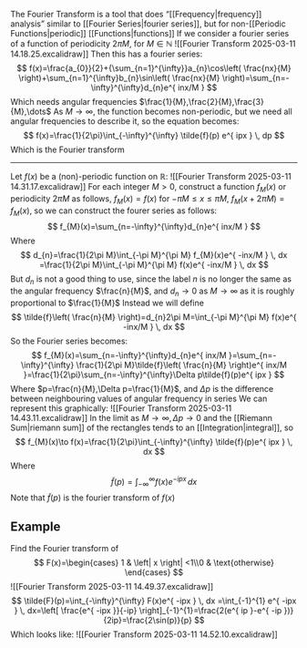 The Fourier Transform is a tool that does “[[Frequency|frequency]] analysis” similar to [[Fourier Series|fourier series]], but for non-[[Periodic Functions|periodic]] [[Functions|functions]]
If we consider a fourier series of a function of periodicity $2\pi M$, for $M\in\mathbb{N}$
![[Fourier Transform 2025-03-11 14.18.25.excalidraw]]
Then this has a fourier series:
$$
f(x)=\frac{a_{0}}{2}+{\sum_{n=1}^{\infty}}a_{n}\cos\left( \frac{nx}{M} \right)+\sum_{n=1}^{\infty}b_{n}\sin\left( \frac{nx}{M} \right)=\sum_{n=-\infty}^{\infty}d_{n}e^{ inx/M }
$$
Which needs angular frequencies $\frac{1}{M},\frac{2}{M},\frac{3}{M},\dots$
As $M\to \infty$, the function becomes non-periodic, but we need all angular frequencies to describe it, so the equation becomes:
$$
f(x)=\frac{1}{2\pi}\int_{-\infty}^{\infty} \tilde{f}(p)  e^{ ipx } \, dp 
$$
Which is the Fourier transform
___
Let $f(x)$ be a (non)-periodic function on $\mathbb{R}$:
![[Fourier Transform 2025-03-11 14.31.17.excalidraw]]
For each integer $M>0$, construct a function $f_{M}(x)$ or periodicity $2\pi M$ as follows, $f_{M}(x)=f(x)$ for $-\pi M\leq x\leq \pi M$, $f_{M}(x+2\pi M)=f_{M}(x)$, so we can construct the fourer series as follows:
$$
f_{M}(x)=\sum_{n=-\infty}^{\infty}d_{n}e^{ inx/M }
$$
Where
$$
d_{n}=\frac{1}{2\pi M}\int_{-\pi M}^{\pi M} f_{M}(x)e^{ -inx/M } \, dx =\frac{1}{2\pi M}\int_{-\pi M}^{\pi M} f(x)e^{ -inx/M } \, dx 
$$
But $d_{n}$ is not a good thing to use, since the label $n$ is no longer the same as the angular frequency $\frac{n}{M}$, and $d_{n}\to0$ as $M\to \infty$ as it is roughly proportional to $\frac{1}{M}$
Instead we will define
$$
\tilde{f}\left( \frac{n}{M} \right)=d_{n}2\pi M=\int_{-\pi M}^{\pi M} f(x)e^{ -inx/M } \, dx 
$$
So the Fourier series becomes:
$$
f_{M}(x)=\sum_{n=-\infty}^{\infty}d_{n}e^{ inx/M }=\sum_{n=-\infty}^{\infty} \frac{1}{2\pi M}\tilde{f}\left( \frac{n}{M} \right)e^{ inx/M }=\frac{1}{2\pi}\sum_{n=-\infty}^{\infty}\Delta p\tilde{f}(p)e^{ ipx }
$$
Where $p=\frac{n}{M},\Delta p=\frac{1}{M}$, and $\Delta p$ is the difference between neighbouring values of angular frequency in series
We can represent this graphically:
![[Fourier Transform 2025-03-11 14.43.11.excalidraw]]
In the limit as $M\to \infty,\Delta p\to  0$ and the [[Riemann Sum|riemann sum]] of the rectangles tends to an [[Integration|integral]], so
$$
f_{M}(x)\to f(x)=\frac{1}{2\pi}\int_{-\infty}^{\infty} \tilde{f}(p)e^{ ipx } \, dx 
$$
Where
$$
\tilde{f}(p)=\int_{-\infty}^{\infty} f(x)e^{ -ipx } \, dx
$$
Note that $\tilde{f}(p)$ is the fourier transform of $f(x)$
## Example
Find the Fourier transform of
$$
F(x)=\begin{cases}
1 & \left| x \right| <1\\0 & \text{otherwise}
\end{cases}
$$
![[Fourier Transform 2025-03-11 14.49.37.excalidraw]]
$$
\tilde{F}(p)=\int_{-\infty}^{\infty} F(x)e^{ -ipx } \, dx =\int_{-1}^{1} e^{ -ipx } \, dx=\left[ \frac{e^{ -ipx }}{-ip} \right]_{-1}^{1}=\frac{2(e^{ ip }-e^{ -ip })}{2ip}=\frac{2\sin(p)}{p} 
$$
Which looks like:
![[Fourier Transform 2025-03-11 14.52.10.excalidraw]]